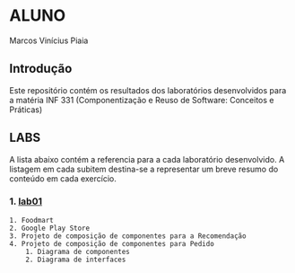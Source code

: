 # ALUNO

Marcos Vinícius Piaia

## Introdução

Este repositório contém os resultados dos laboratórios desenvolvidos para a matéria 
INF 331 (Componentização e Reuso de Software: Conceitos e Práticas)

## LABS

A lista abaixo contém a referencia para a cada laboratório desenvolvido. A listagem em cada
subitem destina-se a representar um breve resumo do conteúdo em cada exercício.

### 1. [lab01](./lab01)

 	1. Foodmart
 	2. Google Play Store
 	3. Projeto de composição de componentes para a Recomendação
 	4. Projeto de composição de componentes para Pedido
      	1. Diagrama de componentes
      	2. Diagrama de interfaces

